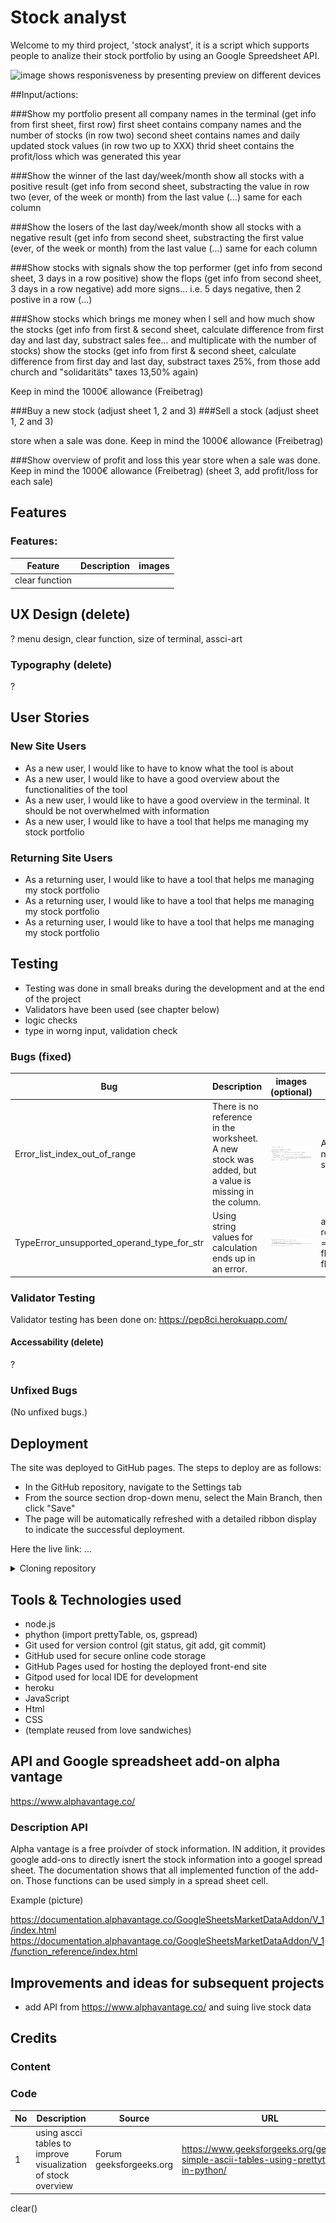 # Stock analyst

Welcome to my third project, 'stock analyst', it is a script which supports people to analize their stock portfolio by using an Google Spreedsheet API. 

<img src="images_README/AmIresponsive.PNG" alt="image shows responisveness by presenting preview on different devices">

##Input/actions:

###Show my portfolio
present all company names in the terminal (get info from first sheet, first row)
first sheet contains company names and the number of stocks (in row two)
second sheet contains names and daily updated stock values (in row two up to XXX)
thrid sheet contains the profit/loss which was generated this year

###Show the winner of the last day/week/month
show all stocks with a positive result (get info from second sheet, substracting the value in row two (ever, of the week or month) from the last value (...) same for each column

###Show the losers of the last day/week/month
show all stocks with a negative result (get info from second sheet, substracting the first value (ever, of the week or month) from the last value (...) same for each column

###Show stocks with signals
show the top performer (get info from second sheet, 3 days in a row positive)
show the flops (get info from second sheet, 3 days in a row negative)
add more signs... i.e. 5 days negative, then 2 postive in a row (...) 

###Show stocks which brings me money when I sell and how much
show the stocks (get info from first & second sheet, calculate difference from first day and last day, substract sales fee... and multiplicate with the number of stocks)
show the stocks (get info from first & second sheet, calculate difference from first day and last day, substract taxes 25%, from those add church and "solidaritäts" taxes 13,50% again)

Keep in mind the 1000€ allowance (Freibetrag)

###Buy a new stock (adjust sheet 1, 2 and 3)
###Sell a stock (adjust sheet 1, 2 and 3)

store when a sale was done. Keep in mind the 1000€ allowance (Freibetrag)

###Show overview of profit and loss this year
store when a sale was done. Keep in mind the 1000€ allowance (Freibetrag) (sheet 3, add profit/loss for each sale)


## Features



### Features:

| Feature | Description  | images |
| --- |------------- | ------------- |
| clear function |||


## UX Design (delete)
? menu design, clear function, size of terminal, assci-art


### Typography (delete)
?

## User Stories

### New Site Users

- As a new user, I would like to have to know what the tool is about
- As a new user, I would like to have a good overview about the functionalities of the tool
- As a new user, I would like to have a good overview in the terminal. It should be not overwhelmed with information
- As a new user, I would like to have a tool that helps me managing my stock portfolio

### Returning Site Users

- As a returning user, I would like to have a tool that helps me managing my stock portfolio
- As a returning user, I would like to have a tool that helps me managing my stock portfolio
- As a returning user, I would like to have a tool that helps me managing my stock portfolio


## Testing
- Testing was done in small breaks during the development and at the end of the project
- Validators have been used (see chapter below)
- logic checks
- type in worng input, validation check

### Bugs (fixed)

| Bug | Description  | images (optional) | Correction | 
| --- |------------- | ----------------- | -----------|
| Error_list_index_out_of_range | There is no reference in the worksheet. A new stock was added, but a value is missing in the column.  | <img src="README.images/Error_list_index_out_of_range.PNG" alt="image shows Error message"> | Adding a validation when a new stock name is added to stock_portfolio sheet. |
| TypeError_unsupported_operand_type_for_str | Using string values for calculation ends up in an error. | <img src="README.images/TypeError_unsupported_operand_type_for_str.PNG" alt="image shows Error message"> | adding float() to the variabels: rounded_profit_loss_value_percentage = ((float(first_column_value) - float(last_column_value)) / float(first_column_value))* 100 |



### Validator Testing
Validator testing has been done on:
https://pep8ci.herokuapp.com/

#### Accessability (delete)
?

### Unfixed Bugs
(No unfixed bugs.)

## Deployment

The site was deployed to GitHub pages. The steps to deploy are as follows:

- In the GitHub repository, navigate to the Settings tab
- From the source section drop-down menu, select the Main Branch, then click "Save"
- The page will be automatically refreshed with a detailed ribbon display to indicate the successful deployment.


Here the live link:  ...

<details>
    <summary>Cloning repository</summary>

1. Visit the GitHub repository.
2. Find the Code button situated above the file list and give it a click.
3. Choose your preferred cloning method — whether it's HTTPS, SSH, or GitHub and hit the copy button to copy the URL to your clipboard.
4. Launch Git Bash or Terminal.
5. Navigate to the directory where you want the cloned directory to reside.
6. In your IDE Terminal, input the following command to clone the repository:
 git clone https://github.com/Fl0W97/ci_p3_stock-analyst.git
7. Press Enter to create your local clone.

</details>


## Tools & Technologies used

- node.js
- phython (import prettyTable, os, gspread)
- Git used for version control (git status, git add, git commit)
- GitHub used for secure online code storage
- GitHub Pages used for hosting the deployed front-end site
- Gitpod used for local IDE for development
- heroku
- JavaScript
- Html
- CSS
- (template reused from love sandwiches)


## API and Google spreadsheet add-on alpha vantage 
https://www.alphavantage.co/


### Description API
Alpha vantage is a free proivder of stock information. IN addition, it provides google add-ons to directly isnert the stock information into a googel spread sheet.
The documentation shows that all implemented function of the add-on. Those functions can be used simply in a spread sheet cell.

Example (picture)

 https://documentation.alphavantage.co/GoogleSheetsMarketDataAddon/V_1/index.html
https://documentation.alphavantage.co/GoogleSheetsMarketDataAddon/V_1/function_reference/index.html



## Improvements and ideas for subsequent projects

- add API from https://www.alphavantage.co/ and suing live stock data



## Credits

### Content


### Code

| No | Description  | Source | URL |
| -- | ------------ | ------ | --- |
| 1 | using ascci tables to improve visualization of stock overview | Forum geeksforgeeks.org | https://www.geeksforgeeks.org/generate-simple-ascii-tables-using-prettytable-in-python/ |

clear()



